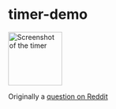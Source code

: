 # timer-demo
<img width="109" alt="Screenshot of the timer" src="https://github.com/EdmondChuiHW/timer-demo/assets/1967998/177a7b91-7946-49ab-bafa-c3058cc6c167">

Originally a [question on Reddit](https://web.archive.org/web/https://old.reddit.com/r/webdev/comments/1720qvr/react_interview_rejection_opinions/)
